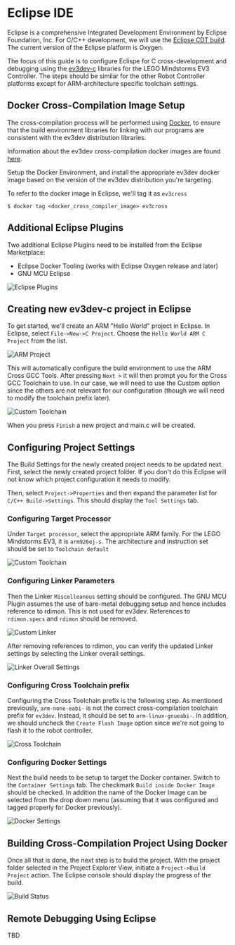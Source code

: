 # Eclipse IDE

Eclipse is a comprehensive Integrated Development Environment by Eclipse Foundation, Inc. For C/C++ development, we will use the [Eclipse CDT build](http://www.eclipse.org/downloads/packages/eclipse-ide-cc-developers/oxygen3). The current version of the Eclipse platform is Oxygen.

The focus of this guide is to configure Eclispe for C cross-development and debugging using the [ev3dev-c](https://github.com/in4lio/ev3dev-c) libraries for the LEGO Mindstorms EV3 Controller. The steps should be similar for the other Robot Controller platforms except for ARM-architecture specific toolchain settings.

## Docker Cross-Compilation Image Setup

The cross-compilation process will be performed using [Docker](https://www.docker.com/community-edition), to ensure that the build environment libraries for linking with our programs are consistent with the ev3dev distribution libraries. 

Information about the ev3dev cross-compilation docker images are found [here](../toolchains/c-cpp-toolchains.md).

Setup the Docker Environment, and install the appropriate ev3dev docker image based on the version of the ev3dev distribution you're targeting.

To refer to the docker image in Eclipse, we'll tag it as `ev3cross`

```
$ docker tag <docker_cross_compiler_image> ev3cross
```

## Additional Eclipse Plugins

Two additional Eclipse Plugins need to be installed from the Eclipse Marketplace:
* Eclipse Docker Tooling (works with Eclipse Oxygen release and later)
* GNU MCU Eclipse

![Eclipse Plugins](../../images/pics/eclipse-marketplace-installed-tools.png)

## Creating new ev3dev-c project in Eclipse

To get started, we'll create an ARM "Hello World" project in Eclipse.
In Eclipse, select `File->New->C Project`. Choose the `Hello World ARM C Project` from the list.

![ARM Project](../../images/pics/new-c-project-arm.png)

This will automatically configure the build environment to use the ARM Cross GCC Tools. After pressing `Next >`  it will then prompt you for the Cross GCC Toolchain to use. In our case, we will need to use the Custom option since the others are not relevant for our configuration (though we will need to modify the toolchain prefix later).

![Custom Toolchain](../../images/pics/custom-cross-toolchain.png)

When you press `Finish` a new project and main.c will be created.

## Configuring Project Settings

The Build Settings for the newly created project needs to be updated next.
First, select the newly created project folder. If you don't do this Eclipse will not know which project configuration it needs to modify.

Then, select `Project->Properties` and then expand the parameter list for `C/C++ Build->Settings`. This should display the `Tool Settings` tab. 

### Configuring Target Processor

Under `Target processor`, select the appropriate ARM family. For the LEGO Mindstorms EV3, it is `arm926ej-s`. The architecture and instruction set should be set to `Toolchain default`

![Custom Toolchain](../../images/pics/c-project-build-settings-tool-settings.png)

### Configuring Linker Parameters

Then the Linker `Miscelleanous` setting should be configured. The GNU MCU Plugin assumes the use of bare-metal debugging setup and hence includes reference to rdimon. This is not used for ev3dev. References to `rdimon.specs` and `rdimon` should be removed.

![Custom Linker](../../images/pics/c-project-build-settings-tool-settings-linker-misc.png)

After removing references to rdimon, you can verify the updated Linker settings by selecting the Linker overall settings.

![Linker Overall Settings](../../images/pics/c-project-build-settings-tool-settings-linker-overall.png)

### Configuring Cross Toolchain prefix
Configuring the Cross Toolchain prefix is the following step.
As mentioned previously, `arm-none-eabi-` is not the correct cross-compilation toolchain prefix for `ev3dev`. Instead, it should be set to `arm-linux-gnueabi-`. In addition, we should uncheck the `Create Flash Image` option since we're not going to flash it to the robot controller.

![Cross Toolchain](../../images/pics/c-project-build-settings-toolchains.png)

### Configuring Docker Settings

Next the build needs to be setup to target the Docker container. Switch to the `Container Settings` tab. The checkmark `Build inside Docker Image` should be checked. In addition the name of the Docker Image can be selected from the drop down menu (assuming that it was configured and tagged properly for Docker previously).

![Docker Settings](../../images/pics/c-project-build-settings-container-settings.png)


## Building Cross-Compilation Project Using Docker

Once all that is done, the next step is to build the project. 
With the project folder selected in the Project Explorer View, initiate a `Project->Build Project` action. The Eclipse console should display the progress of the build.

![Build Status](../../images/pics/c-project-build-console-status.png)

## Remote Debugging Using Eclipse

TBD
